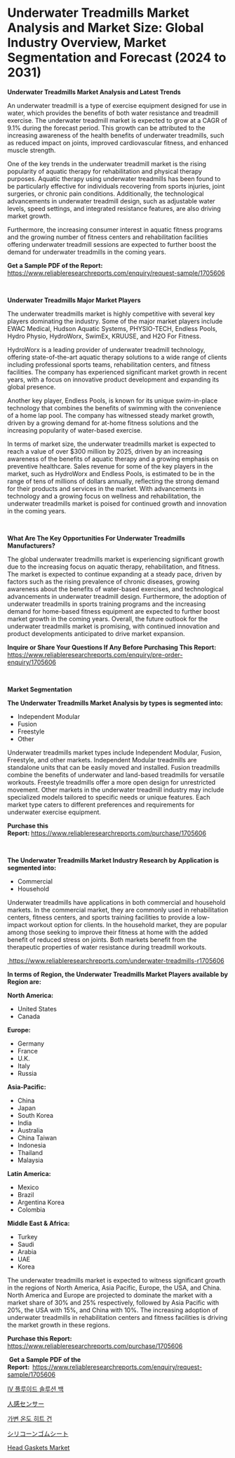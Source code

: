 <p><h1>Underwater Treadmills Market Analysis and Market Size: Global Industry Overview, Market Segmentation and Forecast (2024 to 2031)</h1></p><p><strong>Underwater Treadmills Market Analysis and Latest Trends</strong></p>
<p><p>An underwater treadmill is a type of exercise equipment designed for use in water, which provides the benefits of both water resistance and treadmill exercise. The underwater treadmill market is expected to grow at a CAGR of 9.1% during the forecast period. This growth can be attributed to the increasing awareness of the health benefits of underwater treadmills, such as reduced impact on joints, improved cardiovascular fitness, and enhanced muscle strength.</p><p>One of the key trends in the underwater treadmill market is the rising popularity of aquatic therapy for rehabilitation and physical therapy purposes. Aquatic therapy using underwater treadmills has been found to be particularly effective for individuals recovering from sports injuries, joint surgeries, or chronic pain conditions. Additionally, the technological advancements in underwater treadmill design, such as adjustable water levels, speed settings, and integrated resistance features, are also driving market growth.</p><p>Furthermore, the increasing consumer interest in aquatic fitness programs and the growing number of fitness centers and rehabilitation facilities offering underwater treadmill sessions are expected to further boost the demand for underwater treadmills in the coming years.</p></p>
<p><strong>Get a Sample PDF of the Report:&nbsp;</strong> <a href="https://www.reliableresearchreports.com/enquiry/request-sample/1705606">https://www.reliableresearchreports.com/enquiry/request-sample/1705606</a></p>
<p>&nbsp;</p>
<p><strong>Underwater Treadmills Major Market Players</strong></p>
<p><p>The underwater treadmills market is highly competitive with several key players dominating the industry. Some of the major market players include EWAC Medical, Hudson Aquatic Systems, PHYSIO-TECH, Endless Pools, Hydro Physio, HydroWorx, SwimEx, KRUUSE, and H2O For Fitness.</p><p>HydroWorx is a leading provider of underwater treadmill technology, offering state-of-the-art aquatic therapy solutions to a wide range of clients including professional sports teams, rehabilitation centers, and fitness facilities. The company has experienced significant market growth in recent years, with a focus on innovative product development and expanding its global presence.</p><p>Another key player, Endless Pools, is known for its unique swim-in-place technology that combines the benefits of swimming with the convenience of a home lap pool. The company has witnessed steady market growth, driven by a growing demand for at-home fitness solutions and the increasing popularity of water-based exercise.</p><p>In terms of market size, the underwater treadmills market is expected to reach a value of over $300 million by 2025, driven by an increasing awareness of the benefits of aquatic therapy and a growing emphasis on preventive healthcare. Sales revenue for some of the key players in the market, such as HydroWorx and Endless Pools, is estimated to be in the range of tens of millions of dollars annually, reflecting the strong demand for their products and services in the market. With advancements in technology and a growing focus on wellness and rehabilitation, the underwater treadmills market is poised for continued growth and innovation in the coming years.</p></p>
<p>&nbsp;</p>
<p><strong>What Are The Key Opportunities For Underwater Treadmills Manufacturers?</strong></p>
<p><p>The global underwater treadmills market is experiencing significant growth due to the increasing focus on aquatic therapy, rehabilitation, and fitness. The market is expected to continue expanding at a steady pace, driven by factors such as the rising prevalence of chronic diseases, growing awareness about the benefits of water-based exercises, and technological advancements in underwater treadmill design. Furthermore, the adoption of underwater treadmills in sports training programs and the increasing demand for home-based fitness equipment are expected to further boost market growth in the coming years. Overall, the future outlook for the underwater treadmills market is promising, with continued innovation and product developments anticipated to drive market expansion.</p></p>
<p><strong>Inquire or Share Your Questions If Any Before Purchasing This Report:</strong> <a href="https://www.reliableresearchreports.com/enquiry/pre-order-enquiry/1705606">https://www.reliableresearchreports.com/enquiry/pre-order-enquiry/1705606</a></p>
<p>&nbsp;</p>
<p><strong>Market Segmentation</strong></p>
<p><strong>The Underwater Treadmills Market Analysis by types is segmented into:</strong></p>
<p><ul><li>Independent Modular</li><li>Fusion</li><li>Freestyle</li><li>Other</li></ul></p>
<p><p>Underwater treadmills market types include Independent Modular, Fusion, Freestyle, and other markets. Independent Modular treadmills are standalone units that can be easily moved and installed. Fusion treadmills combine the benefits of underwater and land-based treadmills for versatile workouts. Freestyle treadmills offer a more open design for unrestricted movement. Other markets in the underwater treadmill industry may include specialized models tailored to specific needs or unique features. Each market type caters to different preferences and requirements for underwater exercise equipment.</p></p>
<p><strong>Purchase this Report:&nbsp;</strong><a href="https://www.reliableresearchreports.com/purchase/1705606">https://www.reliableresearchreports.com/purchase/1705606</a></p>
<p>&nbsp;</p>
<p><strong>The Underwater Treadmills Market Industry Research by Application is segmented into:</strong></p>
<p><ul><li>Commercial</li><li>Household</li></ul></p>
<p><p>Underwater treadmills have applications in both commercial and household markets. In the commercial market, they are commonly used in rehabilitation centers, fitness centers, and sports training facilities to provide a low-impact workout option for clients. In the household market, they are popular among those seeking to improve their fitness at home with the added benefit of reduced stress on joints. Both markets benefit from the therapeutic properties of water resistance during treadmill workouts.</p></p>
<p><a href="https://www.reliableresearchreports.com/underwater-treadmills-r1705606">&nbsp;https://www.reliableresearchreports.com/underwater-treadmills-r1705606</a></p>
<p><strong>In terms of Region, the Underwater Treadmills Market Players available by Region are:</strong></p>
<p>
    <p> <strong> North America: </strong>
        <ul>
            <li>United States</li>
            <li>Canada</li>
        </ul>
        </p> 
    <p> <strong> Europe: </strong>
        <ul>
            <li>Germany</li>
            <li>France</li>
            <li>U.K.</li>
            <li>Italy</li>
            <li>Russia</li>
        </ul>
        </p> 
    <p> <strong> Asia-Pacific: </strong>
        <ul>
            <li>China</li>
            <li>Japan</li>
            <li>South Korea</li>
            <li>India</li>
            <li>Australia</li>
            <li>China Taiwan</li>
            <li>Indonesia</li>
            <li>Thailand</li>
            <li>Malaysia</li>
        </ul>
        </p> 
    <p> <strong> Latin America: </strong>
        <ul>
            <li>Mexico</li>
            <li>Brazil</li>
            <li>Argentina Korea</li>
            <li>Colombia</li>
        </ul>
        </p> 
    <p> <strong> Middle East & Africa: </strong>
        <ul>
            <li>Turkey</li>
            <li>Saudi</li>
            <li>Arabia</li>
            <li>UAE</li>
            <li>Korea</li>
        </ul>
    </p>
    </p>
<p><p>The underwater treadmills market is expected to witness significant growth in the regions of North America, Asia Pacific, Europe, the USA, and China. North America and Europe are projected to dominate the market with a market share of 30% and 25% respectively, followed by Asia Pacific with 20%, the USA with 15%, and China with 10%. The increasing adoption of underwater treadmills in rehabilitation centers and fitness facilities is driving the market growth in these regions.</p></p>
<p><strong>Purchase this Report: </strong><a href="https://www.reliableresearchreports.com/purchase/1705606">https://www.reliableresearchreports.com/purchase/1705606</a></p>
<p>&nbsp;<strong>Get a Sample PDF of the Report:&nbsp;&nbsp;</strong><a href="https://www.reliableresearchreports.com/enquiry/request-sample/1705606">https://www.reliableresearchreports.com/enquiry/request-sample/1705606</a></p>
<p><strong></strong></p>
<p><p><a href="https://github.com/PercyHagernes9778/Market-Research-Report-List-1/blob/main/116680925099.md">IV 플루이드 솔루션 백</a></p><p><a href="https://github.com/xtkhtofdt934839/Market-Research-Report-List-1/blob/main/919561127335.md">人感センサー</a></p><p><a href="https://medium.com/@angelardelean202220221/%EA%B0%80%EB%B3%80-%EC%98%A8%EB%8F%84-%EC%97%B4%EA%B1%B4-market-%EC%8B%9C%EC%9E%A5-%EC%A0%90%EC%9C%A0%EC%9C%A8-%EC%8B%9C%EC%9E%A5-%EB%8F%99%ED%96%A5-%EB%B0%8F-%EB%AF%B8%EB%9E%98-%EC%84%B1%EC%9E%A5-%ED%83%90%EC%83%89-70ff0e0642ec">가변 온도 히트 건</a></p><p><a href="https://medium.com/@rockcod61/%E3%82%B7%E3%83%AA%E3%82%B3%E3%83%BC%E3%83%B3%E3%82%B4%E3%83%A0%E3%82%B7%E3%83%BC%E3%83%88%E5%B8%82%E5%A0%B4%E8%A6%8F%E6%A8%A1%E3%81%A8%E5%B8%82%E5%A0%B4%E5%8B%95%E5%90%91-%E5%AE%8C%E5%85%A8%E3%81%AA%E7%94%A3%E6%A5%AD%E6%A6%82%E8%A6%81-2024%E5%B9%B4%E3%81%8B%E3%82%892031%E5%B9%B4%E3%81%BE%E3%81%A7-bb5c4c7a1336">シリコーンゴムシート</a></p><p><a href="https://github.com/indrystar/Market-Research-Report-List-2/blob/main/head-gaskets-market.md">Head Gaskets Market</a></p></p>